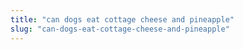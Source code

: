 ```yaml
---
title: "can dogs eat cottage cheese and pineapple"
slug: "can-dogs-eat-cottage-cheese-and-pineapple"
---
```


